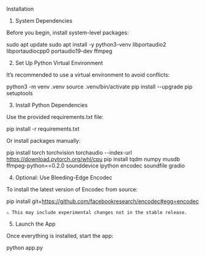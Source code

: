  Installation
1. System Dependencies

Before you begin, install system-level packages:

sudo apt update
sudo apt install -y python3-venv libportaudio2 libportaudiocpp0 portaudio19-dev ffmpeg

2. Set Up Python Virtual Environment

It’s recommended to use a virtual environment to avoid conflicts:

python3 -m venv .venv
source .venv/bin/activate
pip install --upgrade pip setuptools

3. Install Python Dependencies

Use the provided requirements.txt file:

pip install -r requirements.txt

Or install packages manually:

pip install torch torchvision torchaudio --index-url https://download.pytorch.org/whl/cpu
pip install tqdm numpy musdb ffmpeg-python==0.2.0 sounddevice ipython encodec soundfile gradio

4. Optional: Use Bleeding-Edge Encodec

To install the latest version of Encodec from source:

pip install git+https://github.com/facebookresearch/encodec#egg=encodec

    ⚠️ This may include experimental changes not in the stable release.

5. Launch the App

Once everything is installed, start the app:

python app.py
